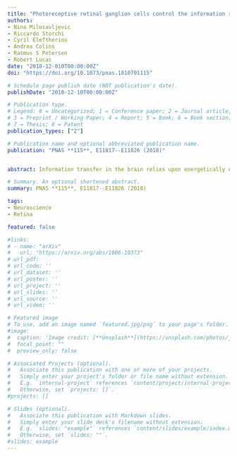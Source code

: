 ```yaml
---
title: "Photoreceptive retinal ganglion cells control the information rate of the optic nerve."
authors:
- Nina Milosavljevic 
- Riccardo Storchi
- Cyril Eleftheriou 
- Andrea Colins
- Rasmus S Petersen
- Robert Lucas
date: "2018-12-010T00:00:00Z"
doi: "https://doi.org/10.1073/pnas.1810701115"

# Schedule page publish date (NOT publication's date).
publishDate: "2018-12-10T00:00:00Z"

# Publication type.
# Legend: 0 = Uncategorized; 1 = Conference paper; 2 = Journal article;
# 3 = Preprint / Working Paper; 4 = Report; 5 = Book; 6 = Book section;
# 7 = Thesis; 8 = Patent
publication_types: ["2"]

# Publication name and optional abbreviated publication name.
publication: "PNAS **115**, E11817--E11826 (2018)"


abstract: Information transfer in the brain relies upon energetically expensive spiking activity of neurons. Rates of information flow should therefore be carefully optimized, but mechanisms to control this parameter are poorly understood. We address this deficit in the visual system, where ambient light (irradiance) is predictive of the amount of information reaching the eye and ask whether a neural measure of irradiance can therefore be used to proactively control information flow along the optic nerve. We first show that firing rates for the retina's output neurons [retinal ganglion cells (RGCs)] scale with irradiance and are positively correlated with rates of information and the gain of visual responses. Irradiance modulates firing in the absence of any other visual signal confirming that this is a genuine response to changing ambient light. Irradiance-driven changes in firing are observed across the population of RGCs (including in both ON and OFF units) but are disrupted in mice lacking melanopsin [the photopigment of irradiance-coding intrinsically photosensitive RGCs (ipRGCs)] and can be induced under steady light exposure by chemogenetic activation of ipRGCs. Artificially elevating firing by chemogenetic excitation of ipRGCs is sufficient to increase information flow by increasing the gain of visual responses, indicating that enhanced firing is a cause of increased information transfer at higher irradiance. Our results establish a retinal circuitry driving changes in RGC firing as an active response to alterations in ambient light to adjust the amount of visual information transmitted to the brain.

# Summary. An optional shortened abstract.
summary: PNAS **115**, E11817--E11826 (2018)

tags:
- Neuroscience
- Retina

featured: false

#links:
# - name: "arXiv"
#   url: "https://arxiv.org/abs/1806.10373"
# url_pdf: 
# url_code: ''
# url_dataset: ''
# url_poster: ''
# url_project: ''
# url_slides: ''
# url_source: ''
# url_video: ''

# Featured image
# To use, add an image named `featured.jpg/png` to your page's folder. 
#image:
#  caption: 'Image credit: [**Unsplash**](https://unsplash.com/photos/jdD8gXaTZsc)'
#  focal_point: ""
#  preview_only: false

# Associated Projects (optional).
#   Associate this publication with one or more of your projects.
#   Simply enter your project's folder or file name without extension.
#   E.g. `internal-project` references `content/project/internal-project/index.md`.
#   Otherwise, set `projects: []`.
#projects: []

# Slides (optional).
#   Associate this publication with Markdown slides.
#   Simply enter your slide deck's filename without extension.
#   E.g. `slides: "example"` references `content/slides/example/index.md`.
#   Otherwise, set `slides: ""`.
#slides: example
---
```

